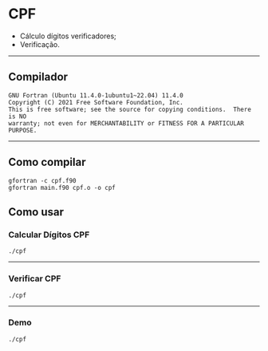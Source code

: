 # CPF

- Cálculo dígitos verificadores;
- Verificação.

---

## Compilador

```console
GNU Fortran (Ubuntu 11.4.0-1ubuntu1~22.04) 11.4.0
Copyright (C) 2021 Free Software Foundation, Inc.
This is free software; see the source for copying conditions.  There is NO
warranty; not even for MERCHANTABILITY or FITNESS FOR A PARTICULAR PURPOSE.
```

---

## Como compilar

```console
gfortran -c cpf.f90
gfortran main.f90 cpf.o -o cpf
```

## Como usar

### Calcular Dígitos CPF

```console
./cpf
```

---

### Verificar CPF

```console
./cpf
```

---

### Demo

```console
./cpf
```